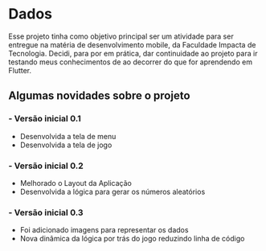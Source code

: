 # Dados

Esse projeto tinha como objetivo principal ser um atividade para ser entregue na matéria de desenvolvimento mobile, da Faculdade Impacta de Tecnologia.
Decidi, para por em prática, dar continuidade ao projeto para ir testando meus conhecimentos de ao decorrer do que for aprendendo em Flutter.

## Algumas novidades sobre o projeto

### - Versão inicial 0.1
 - Desenvolvida a tela de menu
 - Desenvolvida a tela de jogo

### - Versão inicial 0.2
- Melhorado o Layout da Aplicação
- Desenvolvida a lógica para gerar os números aleatórios

### - Versão inicial 0.3
- Foi adicionado imagens para representar os dados
- Nova dinâmica da lógica por trás do jogo reduzindo linha de código

